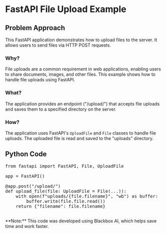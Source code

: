 # FastAPI File Upload Example

<div class="content">

## Problem Approach

This FastAPI application demonstrates how to upload files to the server. It allows users to send files via HTTP POST requests.

### Why?

File uploads are a common requirement in web applications, enabling users to share documents, images, and other files. This example shows how to handle file uploads using FastAPI.

### What?

The application provides an endpoint ("/upload/") that accepts file uploads and saves them to a specified directory on the server.

### How?

The application uses FastAPI's `UploadFile` and `File` classes to handle file uploads. The uploaded file is read and saved to the "uploads" directory.

</div>

## Python Code

<pre>from fastapi import FastAPI, File, UploadFile

app = FastAPI()

@app.post("/upload/")
def upload_file(file: UploadFile = File(...)):
    with open(f"uploads/{file.filename}", "wb") as buffer:
        buffer.write(file.file.read())
    return {"filename": file.filename}
    </pre>

<div class="note">**Note:** This code was developed using Blackbox AI, which helps save time and work faster.</div>
